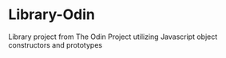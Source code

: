 # Library-Odin
Library project from The Odin Project utilizing Javascript object constructors and prototypes
